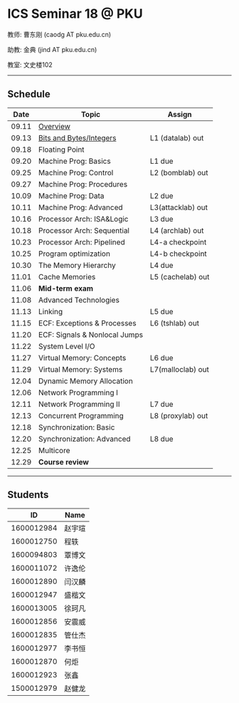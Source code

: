 # ICS Seminar 18 @ PKU

教师: 曹东刚 (caodg AT pku.edu.cn)

助教: 金典 (jind AT pku.edu.cn)

教室: 文史楼102

---

## Schedule

Date  |      Topic    |   Assign
------|---------------|-----------
09.11 | [Overview](slides/01-overview.pdf)   |
09.13 | [Bits and Bytes/Integers](slides/02-bits-bytes-ints.pdf) | L1 (datalab) out
09.18 | Floating Point|
09.20 | Machine Prog: Basics | L1 due
09.25 | Machine Prog: Control | L2 (bomblab) out
09.27 | Machine Prog: Procedures |
10.09 | Machine Prog: Data | L2 due
10.11 | Machine Prog: Advanced | L3(attacklab) out
10.16 | Processor Arch: ISA&Logic | L3 due
10.18 | Processor Arch: Sequential | L4 (archlab) out
10.23 | Processor Arch: Pipelined | L4-a checkpoint
10.25 | Program optimization | L4-b checkpoint
10.30 | The Memory Hierarchy | L4 due
11.01 | Cache Memories | L5 (cachelab) out
11.06 | **Mid-term exam**  |
11.08 | Advanced Technologies |
11.13 | Linking | L5 due
11.15 | ECF: Exceptions & Processes | L6 (tshlab) out
11.20 | ECF: Signals & Nonlocal Jumps |
11.22 | System Level I/O | 
11.27 | Virtual Memory: Concepts  | L6 due
11.29 | Virtual Memory: Systems | L7(malloclab) out
12.04 | Dynamic Memory Allocation | 
12.06 | Network Programming I |
12.11 | Network Programming II | L7 due
12.13 | Concurrent Programming | L8 (proxylab) out
12.18 | Synchronization: Basic |
12.20 | Synchronization: Advanced | L8 due
12.25 | Multicore |
12.29 | **Course review** |

---

## Students

 ID	        | Name
------------|--------
1600012984	| 赵宇瑄
1600012750	| 程轶
1600094803	| 覃博文
1600011072	| 许逸伦
1600012890	| 闫汉麟
1600012947	| 盛楷文
1600013005	| 徐珂凡
1600012856	| 安震威
1600012835	| 管仕杰
1600012977	| 李书恒
1600012870	| 何炬
1600012923	| 张鑫
1500012979	| 赵健龙
